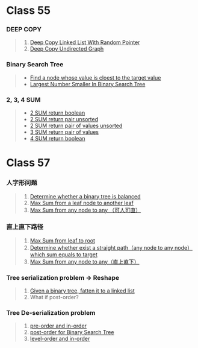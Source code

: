 # Class 55

### DEEP COPY

> 1. [Deep Copy Linked List With Random Pointer](https://app.laicode.io/app/problem/131)
> 2. [Deep Copy Undirected Graph](https://app.laicode.io/app/problem/132)

### Binary Search Tree

> - [Find a node whose value is cloest to the target value](https://app.laicode.io/app/problem/135)
> - [Largest Number Smaller In Binary Search Tree](https://app.laicode.io/app/problem/136)

### 2, 3, 4 SUM

> - [2 SUM return boolean](https://app.laicode.io/app/problem/180)
> - [2 SUM return pair unsorted](https://app.laicode.io/app/problem/181)
> - [2 SUM return pair of values unsorted](https://app.laicode.io/app/problem/182)
> - [3 SUM return pair of values](https://app.laicode.io/app/problem/186)
> - [4 SUM return boolean](https://app.laicode.io/app/problem/188)

# Class 57

### 人字形问题

> 1. [Determine whether a binary tree is balanced](https://app.laicode.io/app/problem/46)
> 2. [Max Sum from a leaf node to another leaf](https://app.laicode.io/app/problem/138)
> 3. [Max Sum from any node to any （可人可直）](https://app.laicode.io/app/problem/139)

### 直上直下路径

> 1. [Max Sum from leaf to root](https://app.laicode.io/app/problem/639?plan=3)
> 2. [Determine whether exist a straight path（any node to any node）which sum equals to target](https://app.laicode.io/app/problem/141)
> 3. [Max Sum from any node to any（直上直下）](https://app.laicode.io/app/problem/140?plan=3)

### Tree serialization problem -> Reshape

> 1. [Given a binary tree, fatten it to a linked list](https://app.laicode.io/app/problem/523?plan=3)
> 2. What if post-order?

### Tree De-serialization problem

> 1. [pre-order and in-order](https://app.laicode.io/app/problem/213?plan=3)
> 2. [post-order for Binary Search Tree](https://app.laicode.io/app/problem/211)
> 3. [level-order and in-order](https://app.laicode.io/app/problem/215)
